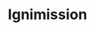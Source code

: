 ---
title: Ignimission
category: work
description: I joined Ignimission's R&D team to reinforce the technical team in the design of their data analysis product.
duration: since 10/2020
picture: /content/experiences/ignimission.jpg
technologies: ['javascript', 'vuejs', 'php', 'laravel', 'postgresql', 'docker']
index: 3
---